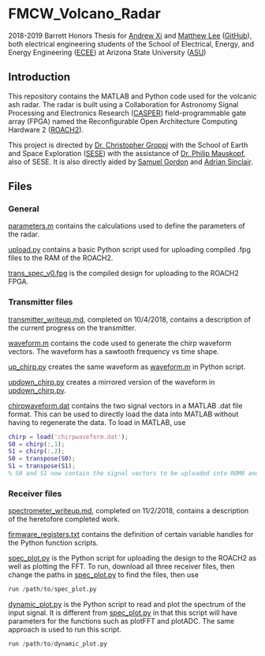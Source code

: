 # FMCW_Volcano_Radar
2018-2019 Barrett Honors Thesis for [Andrew Xi](mailto:andrew.xi@asu.edu) and [Matthew Lee](mailto:matthewlee@asu.edu) ([GitHub](https://github.com/Thisismatt)), both electrical engineering students of the School of Electrical, Energy, and Energy Engineering ([ECEE](https://ecee.engineering.asu.edu/)) at Arizona State University ([ASU](https://asu.edu))

## Introduction

This repository contains the MATLAB and Python code used for the volcanic ash radar. The radar is built using a
Collaboration for Astronomy Signal Processing and Electronics Research ([CASPER](https://casper.berkeley.edu/wiki/Main_Page)) field-programmable gate array
(FPGA) named the Reconfigurable Open Architecture Computing Hardware 2 ([ROACH2](https://casper.berkeley.edu/wiki/ROACH2)).

This project is directed by [Dr. Christopher Groppi](mailto:cgroppi@asu.edu) with the School of Earth and Space Exploration ([SESE](https://sese.asu.edu/)) with the assistance of [Dr. Philip Mauskopf](mailto:philip.mauskopf@asu.edu), also of SESE. It is also directly aided by [Samuel Gordon](mailto:sbg2133@gmail.com) and [Adrian Sinclair](mailto:aksincla@asu.edu).

## Files

### General

[parameters.m](parameters.m) contains the calculations used to define the parameters of the radar.

[upload.py](upload.py) contains a basic Python script used for uploading compiled .fpg files to the RAM of the ROACH2.

[trans_spec_v0.fpg](trans_spec_v0.fpg) is the compiled design for uploading to the ROACH2 FPGA.

### Transmitter files

[transmitter_writeup.md](v0/tx/transmitter_writeup.md), completed on 10/4/2018, contains a description of the current progress on the transmitter.

[waveform.m](v0/tx/waveform.m) contains the code used to generate the chirp waveform vectors. The waveform has a sawtooth frequency vs time shape.

[up_chirp.py](v0/tx/up_chirp.py) creates the same waveform as [waveform.m](v0/tx/waveform.m) in Python script.

[updown_chirp.py](v0/tx/updown_chirp.py) creates a mirrored version of the waveform in [updown_chirp.py](v0/tx/updown_chirp.py).

[chirpwaveform.dat](v0/tx/chirpwaveform.dat) contains the two signal vectors in a MATLAB .dat file format. This can be used to directly load the data into MATLAB without having to regenerate the data. To load in MATLAB, use

```matlab
chirp = load('chirpwaveform.dat');
S0 = chirp(:,1);
S1 = chirp(:,2);
S0 = transpose(S0);
S1 = transpose(S1);
% S0 and S1 now contain the signal vectors to be uploaded into ROM0 and ROM1, respectively
```

### Receiver files

[spectrometer_writeup.md](v0/spectrometer/spectrometer_writeup.md), completed on 11/2/2018, contains a description of the heretofore completed work.

[firmware_registers.txt](v0/spectrometer/firmware_registers.txt) contains the definition of certain variable handles for the Python function scripts.

[spec_plot.py](v0/spectrometer/spec_plot.py) is the Python script for uploading the design to the ROACH2 as well as plotting the FFT. To run, download all three receiver files, then change the paths in [spec_plot.py](v0/spectrometer/spec_plot.py) to find the files, then use

```python
run /path/to/spec_plot.py
```

[dynamic_plot.py](v0/spectrometer/dynamic_plot.py) is the Python script to read and plot the spectrum of the input signal. It is different from [spec_plot.py](v0/spectrometer/spec_plot.py) in that this script will have parameters for the functions such as plotFFT and plotADC. The same approach is used to run this script.

```python
run /path/to/dynamic_plot.py
```
